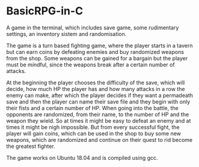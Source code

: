 # BasicRPG-in-C

A game in the terminal, which includes save game, some rudimentary settings, an inventory sistem and randomisation.

The game is a turn based fighting game, where the player starts in a tavern but can earn coins by defeating enemies and buy randomized weapons from the shop. Some weapons can be gained for a bargain but the player must be mindful, since the weapons break after a certain number of attacks.

At the beginning the player chooses the difficulty of the save, which will decide, how much HP the player has and how many attacks in a row the enemy can make, after which the player decides if they want a permadeath save and then the player can name their save file and they begin with only their fists and a certain number of HP.
When going into the battle, the opponents are randomized, from their name, to the number of HP and the weapon they wield. So at times it might be easy to defeat an enemy and at times it might be nigh impossible.
But from every successful fight, the player will gain coins, which can be used in the shop to buy some new weapons, which are randomized and continue on their quest to rid become the greatest fighter.

The game works on Ubuntu 18.04 and is compiled using gcc.
